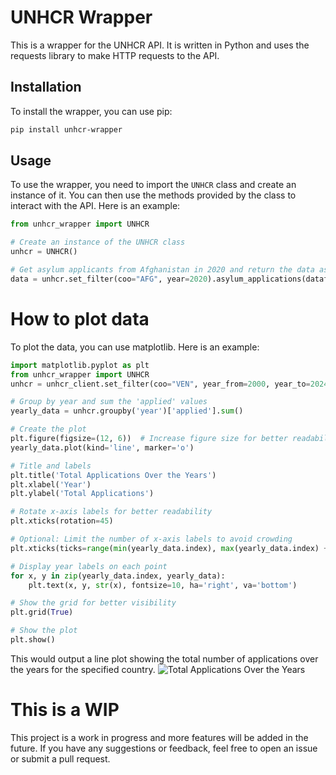 # UNHCR Wrapper
This is a wrapper for the UNHCR API. It is written in Python and uses the requests library to make HTTP requests to the API.

## Installation
To install the wrapper, you can use pip:

```bash
pip install unhcr-wrapper
```

## Usage
To use the wrapper, you need to import the `UNHCR` class and create an instance of it. You can then use the methods provided by the class to interact
with the API. Here is an example:

```python
from unhcr_wrapper import UNHCR

# Create an instance of the UNHCR class
unhcr = UNHCR()

# Get asylum applicants from Afghanistan in 2020 and return the data as a DataFrame
data = unhcr.set_filter(coo="AFG", year=2020).asylum_applications(dataframe=True)
```

# How to plot data
To plot the data, you can use matplotlib. Here is an example:

```python
import matplotlib.pyplot as plt
from unhcr_wrapper import UNHCR
unhcr = unhcr_client.set_filter(coo="VEN", year_from=2000, year_to=2024, coa_all=True).asylum_applications(dataframe=True)

# Group by year and sum the 'applied' values
yearly_data = unhcr.groupby('year')['applied'].sum()

# Create the plot
plt.figure(figsize=(12, 6))  # Increase figure size for better readability
yearly_data.plot(kind='line', marker='o')

# Title and labels
plt.title('Total Applications Over the Years')
plt.xlabel('Year')
plt.ylabel('Total Applications')

# Rotate x-axis labels for better readability
plt.xticks(rotation=45)

# Optional: Limit the number of x-axis labels to avoid crowding
plt.xticks(ticks=range(min(yearly_data.index), max(yearly_data.index) + 1, 1))

# Display year labels on each point
for x, y in zip(yearly_data.index, yearly_data):
    plt.text(x, y, str(x), fontsize=10, ha='right', va='bottom')

# Show the grid for better visibility
plt.grid(True)

# Show the plot
plt.show()
```

This would output a line plot showing the total number of applications over the years for the specified country.
![Total Applications Over the Years](C:\Users\chapi\PycharmProjects\ve\example\output.png)

# This is a WIP
This project is a work in progress and more features will be added in the future. If you have any suggestions or feedback, feel free to open an issue or submit a pull request.
```